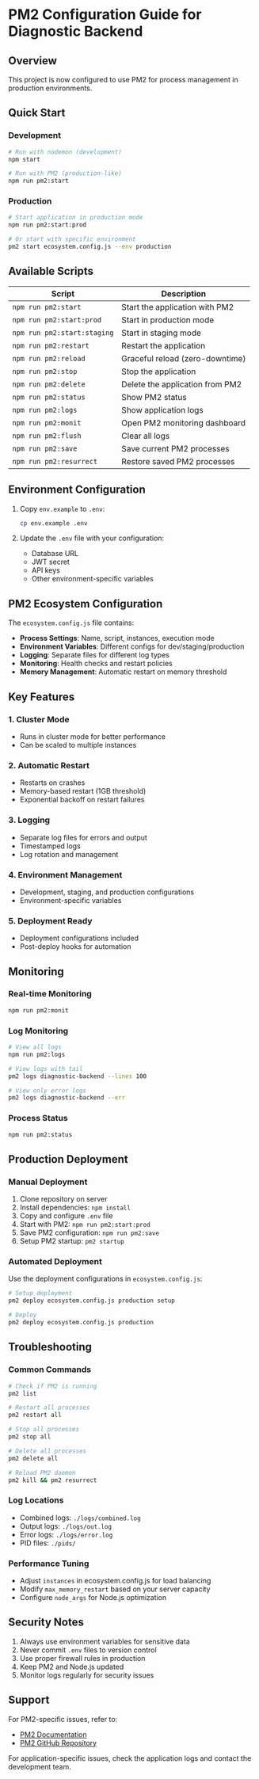 # PM2 Configuration Guide for Diagnostic Backend

## Overview
This project is now configured to use PM2 for process management in production environments.

## Quick Start

### Development
```bash
# Run with nodemon (development)
npm start

# Run with PM2 (production-like)
npm run pm2:start
```

### Production
```bash
# Start application in production mode
npm run pm2:start:prod

# Or start with specific environment
pm2 start ecosystem.config.js --env production
```

## Available Scripts

| Script | Description |
|--------|-------------|
| `npm run pm2:start` | Start the application with PM2 |
| `npm run pm2:start:prod` | Start in production mode |
| `npm run pm2:start:staging` | Start in staging mode |
| `npm run pm2:restart` | Restart the application |
| `npm run pm2:reload` | Graceful reload (zero-downtime) |
| `npm run pm2:stop` | Stop the application |
| `npm run pm2:delete` | Delete the application from PM2 |
| `npm run pm2:status` | Show PM2 status |
| `npm run pm2:logs` | Show application logs |
| `npm run pm2:monit` | Open PM2 monitoring dashboard |
| `npm run pm2:flush` | Clear all logs |
| `npm run pm2:save` | Save current PM2 processes |
| `npm run pm2:resurrect` | Restore saved PM2 processes |

## Environment Configuration

1. Copy `env.example` to `.env`:
   ```bash
   cp env.example .env
   ```

2. Update the `.env` file with your configuration:
   - Database URL
   - JWT secret
   - API keys
   - Other environment-specific variables

## PM2 Ecosystem Configuration

The `ecosystem.config.js` file contains:

- **Process Settings**: Name, script, instances, execution mode
- **Environment Variables**: Different configs for dev/staging/production
- **Logging**: Separate files for different log types
- **Monitoring**: Health checks and restart policies
- **Memory Management**: Automatic restart on memory threshold

## Key Features

### 1. Cluster Mode
- Runs in cluster mode for better performance
- Can be scaled to multiple instances

### 2. Automatic Restart
- Restarts on crashes
- Memory-based restart (1GB threshold)
- Exponential backoff on restart failures

### 3. Logging
- Separate log files for errors and output
- Timestamped logs
- Log rotation and management

### 4. Environment Management
- Development, staging, and production configurations
- Environment-specific variables

### 5. Deployment Ready
- Deployment configurations included
- Post-deploy hooks for automation

## Monitoring

### Real-time Monitoring
```bash
npm run pm2:monit
```

### Log Monitoring
```bash
# View all logs
npm run pm2:logs

# View logs with tail
pm2 logs diagnostic-backend --lines 100

# View only error logs
pm2 logs diagnostic-backend --err
```

### Process Status
```bash
npm run pm2:status
```

## Production Deployment

### Manual Deployment
1. Clone repository on server
2. Install dependencies: `npm install`
3. Copy and configure `.env` file
4. Start with PM2: `npm run pm2:start:prod`
5. Save PM2 configuration: `npm run pm2:save`
6. Setup PM2 startup: `pm2 startup`

### Automated Deployment
Use the deployment configurations in `ecosystem.config.js`:

```bash
# Setup deployment
pm2 deploy ecosystem.config.js production setup

# Deploy
pm2 deploy ecosystem.config.js production
```

## Troubleshooting

### Common Commands
```bash
# Check if PM2 is running
pm2 list

# Restart all processes
pm2 restart all

# Stop all processes
pm2 stop all

# Delete all processes
pm2 delete all

# Reload PM2 daemon
pm2 kill && pm2 resurrect
```

### Log Locations
- Combined logs: `./logs/combined.log`
- Output logs: `./logs/out.log`
- Error logs: `./logs/error.log`
- PID files: `./pids/`

### Performance Tuning
- Adjust `instances` in ecosystem.config.js for load balancing
- Modify `max_memory_restart` based on your server capacity
- Configure `node_args` for Node.js optimization

## Security Notes

1. Always use environment variables for sensitive data
2. Never commit `.env` files to version control
3. Use proper firewall rules in production
4. Keep PM2 and Node.js updated
5. Monitor logs regularly for security issues

## Support

For PM2-specific issues, refer to:
- [PM2 Documentation](https://pm2.keymetrics.io/docs/)
- [PM2 GitHub Repository](https://github.com/Unitech/pm2)

For application-specific issues, check the application logs and contact the development team.
